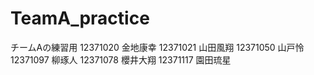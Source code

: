 # TeamA_practice
チームAの練習用
12371020 金地康幸
12371021 山田風翔
12371050 山戸怜
12371097 柳琢人
12371078 櫻井大翔
12371117 園田琉星
